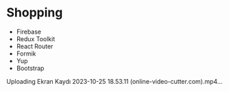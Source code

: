 # Shopping

+ Firebase
+ Redux Toolkit
+ React Router
+ Formik
+ Yup
+ Bootstrap





Uploading Ekran Kaydı 2023-10-25 18.53.11 (online-video-cutter.com).mp4…

